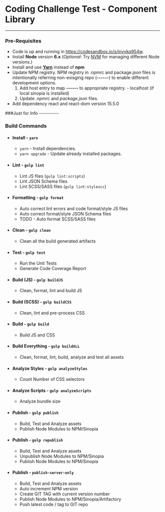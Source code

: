 # Coding Challenge Test - Component Library
---
### Pre-Requisites
- Code is up and running in https://codesandbox.io/s/jnvykq954w.
- Install **Node** version **6.x** (*Optional*: Try [NVM](https://github.com/coreybutler/nvm-windows) for managing different Node versions.)
- Install and use [**Yarn**](https://yarnpkg.com/en/) instead of **npm**
- Update NPM registry. NPM registry in .npmrc and package.json files is intentionally referring non-exisging repo (**------**) to enable different development options.
    1. Add host entry to map **------** to appropriate registry.
      - localhost (if local sinopia is installed)
    2. Update *.npmrc* and *package.json* files.
- Add dependency react and react-dom version 15.5.0    


###Just for Info ----------
### Build Commands

- #### Install - `yarn`
    - `yarn` - Install dependencies.
    - `yarn upgrade` - Update already installed packages.

- #### Lint - `gulp lint`
    - Lint JS files (`gulp lint:scripts`)
    - Lint JSON Schema files
    - Lint SCSS/SASS files (`gulp lint:stylescc`)

- #### Formatting - `gulp format`
    - Auto correct lint errors and code format/style JS files
    - Auto correct format/style JSON Schema files
    - TODO - Auto format SCSS/SASS files

- #### Clean  - `gulp clean`
    - Clean all the build generated artifacts

- #### Test  - `gulp test`
    - Run the Unit Tests
    - Generate Code Coverage Report

- #### Build (JS) - `gulp buildJS`
    - Clean, format, lint and build JS

- #### Build (SCSS) - `gulp buildCSS`
    - Clean, lint and pre-process CSS

- #### Build - `gulp build`
    - Build JS and CSS

- #### Build Everything - `gulp buildALL`
    - Clean, format, lint, build, analyze and test all assets

- #### Analyze Styles - `gulp analyzeStyles`
    - Count Number of CSS selectors

- #### Analyze Scripts - `gulp analyzeScripts`
    - Analyze bundle size

- #### Publish - `gulp publish`
    - Build, Test and Analyze assets
    - Publish Node Modules to NPM/Sinopia

- #### Publish - `gulp republish`
    - Build, Test and Analyze assets
    - Unpublish Node Modules to NPM/Sinopia
    - Publish Node Modules to NPM/Sinopia

- #### Publish - `publish-server-only`
    - Build, Test and Analyze assets
    - Auto increment NPM version
    - Create GIT TAG with current version number
    - Publish Node Modules to NPM/Sinopia/Artifactory
    - Push latest code / tag to GIT repo
